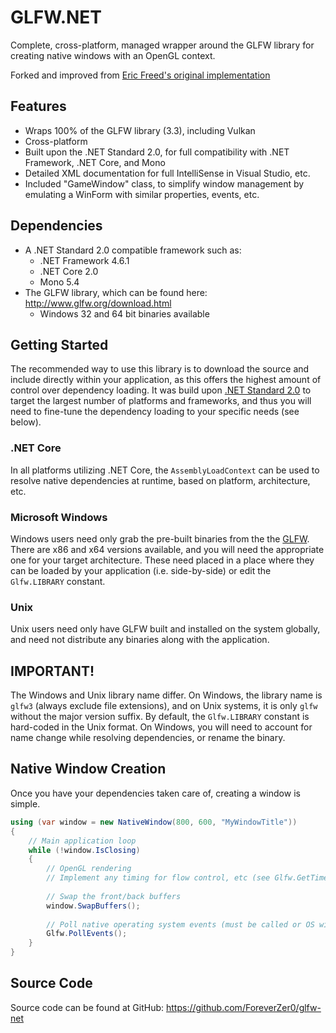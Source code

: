 # GLFW.NET
Complete, cross-platform, managed wrapper around the GLFW library for creating native windows with an OpenGL context.

Forked and improved from [Eric Freed's original implementation](https://github.com/ForeverZer0/glfw-net)

## Features
* Wraps 100% of the GLFW library (3.3), including Vulkan
* Cross-platform
* Built upon the .NET Standard 2.0, for full compatibility with .NET Framework, .NET Core, and Mono
* Detailed XML documentation for full IntelliSense in Visual Studio, etc. 
* Included "GameWindow" class, to simplify window management by emulating a WinForm with similar properties, events, etc.

## Dependencies
* A .NET Standard 2.0 compatible framework such as: 
    * .NET Framework 4.6.1
    * .NET Core 2.0
    * Mono 5.4
* The GLFW library, which can be found here: http://www.glfw.org/download.html 
    * Windows 32 and 64 bit binaries available
    
## Getting Started
The recommended way to use this library is to download the source and include directly within your application, as this offers the highest amount of control over dependency loading. It was build upon [.NET Standard 2.0](https://docs.microsoft.com/en-us/dotnet/standard/net-standard) to target the largest number of platforms and frameworks, and thus you will need to fine-tune the dependency loading to your specific needs (see below).

### .NET Core
In all platforms utilizing .NET Core, the `AssemblyLoadContext` can be used to resolve native dependencies at runtime, based on platform, architecture, etc.

### Microsoft Windows
Windows users need only grab the pre-built binaries from the the [GLFW](https://www.glfw.org/download.html). There are x86 and x64 versions available, and you will need the appropriate one for your target architecture. These need placed in a place where they can be loaded by your application (i.e. side-by-side) or edit the `Glfw.LIBRARY` constant.

### Unix
Unix users need only have GLFW built and installed on the system globally, and need not distribute any binaries along with the application.

## IMPORTANT!
The Windows and Unix library name differ. On Windows, the library name is `glfw3` (always exclude file extensions), and on Unix systems, it is only `glfw` without the major version suffix. By default, the `Glfw.LIBRARY` constant is hard-coded in the Unix format. On Windows, you will need to account for name change while resolving dependencies, or rename the binary. 

## Native Window Creation
Once you have your dependencies taken care of, creating a window is simple. 
```csharp
using (var window = new NativeWindow(800, 600, "MyWindowTitle"))
{
    // Main application loop
    while (!window.IsClosing)
    {
        // OpenGL rendering
        // Implement any timing for flow control, etc (see Glfw.GetTime())
        
        // Swap the front/back buffers
        window.SwapBuffers();
        
        // Poll native operating system events (must be called or OS will think application is hanging)
        Glfw.PollEvents();
    }
}
```

## Source Code
Source code can be found at GitHub: https://github.com/ForeverZer0/glfw-net